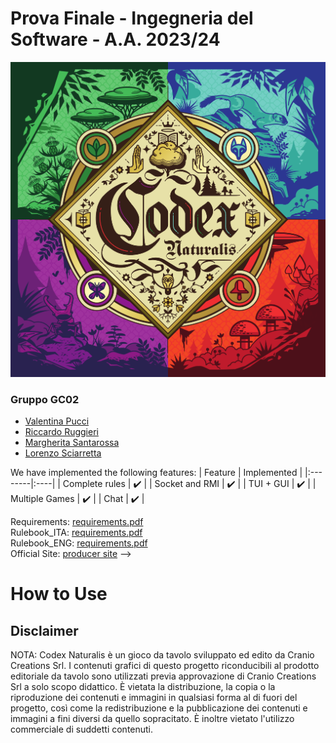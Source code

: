 # Prova Finale - Ingegneria del Software - A.A. 2023/24
![Logo](src/main/resources/Codex.png)

### Gruppo GC02
- [Valentina Pucci](https://github.com/ValentinaPucci)
- [Riccardo Ruggieri](https://github.com/RiccardoRuggieri)
- [Margherita Santarossa](https://github.com/margherita-santarossa)
- [Lorenzo Sciarretta](https://github.com/L-Neur0)

We have implemented the following features:
   | Feature | Implemented  |
|:--------|:----|
| Complete rules  | :heavy_check_mark:    |
| Socket and RMI  | :heavy_check_mark:    |
| TUI + GUI  | :heavy_check_mark:    |
| Multiple Games   | :heavy_check_mark:    |
| Chat  | :heavy_check_mark:    |

Requirements: <a href="https://github.com/ValentinaPucci/ing-sw-2024-pucci-ruggieri-santarossa-sciarretta/blob/main/DOC/Requirements/requirements.pdf">requirements.pdf</a> <br>
Rulebook_ITA:  <a href="https://github.com/ValentinaPucci/ing-sw-2024-pucci-ruggieri-santarossa-sciarretta/blob/main/DOC/Requirements/CODEX_Rulebook_EN.pdf">requirements.pdf</a> <br>
Rulebook_ENG: <a href="https://github.com/ValentinaPucci/ing-sw-2024-pucci-ruggieri-santarossa-sciarretta/blob/main/DOC/Requirements/CODEX_Rulebook_EN.pdf">requirements.pdf</a> <br>
Official Site: <a href="https://www.craniocreations.it/prodotto/codex-naturalis">producer site</a> -->

# How to Use 


## Disclaimer
NOTA: Codex Naturalis è un gioco da tavolo sviluppato ed edito da Cranio Creations Srl. I contenuti grafici di questo progetto riconducibili al prodotto editoriale da tavolo sono utilizzati previa approvazione di Cranio Creations Srl a solo scopo didattico. È vietata la distribuzione, la copia o la riproduzione dei contenuti e immagini in qualsiasi forma al di fuori del progetto, così come la redistribuzione e la pubblicazione dei contenuti e immagini a fini diversi da quello sopracitato. È inoltre vietato l'utilizzo commerciale di suddetti contenuti.
